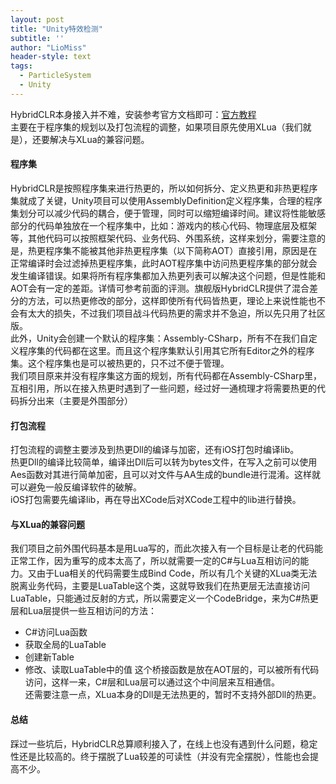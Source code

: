 ```yaml
---
layout: post
title: "Unity特效检测"
subtitle: ''
author: "LioMiss"
header-style: text
tags:
  - ParticleSystem
  - Unity
---
```

HybridCLR本身接入并不难，安装参考官方文档即可：[官方教程]("https://hybridclr.doc.code-philosophy.com/docs/basic/install")  
主要在于程序集的规划以及打包流程的调整，如果项目原先使用XLua（我们就是），还要解决与XLua的兼容问题。

#### 程序集
HybridCLR是按照程序集来进行热更的，所以如何拆分、定义热更和非热更程序集就成了关键，Unity项目可以使用AssemblyDefinition定义程序集，合理的程序集划分可以减少代码的耦合，便于管理，同时可以缩短编译时间。建议将性能敏感部分的代码单独放在一个程序集中，比如：游戏内的核心代码、物理底层及框架等，其他代码可以按照框架代码、业务代码、外围系统，这样来划分，需要注意的是，热更程序集不能被其他非热更程序集（以下简称AOT）直接引用，原因是在正常编译时会过滤掉热更程序集，此时AOT程序集中访问热更程序集的部分就会发生编译错误。如果将所有程序集都加入热更列表可以解决这个问题，但是性能和AOT会有一定的差距。详情可参考前面的评测。旗舰版HybridCLR提供了混合差分的方法，可以热更修改的部分，这样即使所有代码皆热更，理论上来说性能也不会有太大的损失，不过我们项目战斗代码热更的需求并不急迫，所以先只用了社区版。  
此外，Unity会创建一个默认的程序集：Assembly-CSharp，所有不在我们自定义程序集的代码都在这里。而且这个程序集默认引用其它所有Editor之外的程序集。这个程序集也是可以被热更的，只不过不便于管理。  
我们项目原来并没有程序集这方面的规划，所有代码都在Assembly-CSharp里，互相引用，所以在接入热更时遇到了一些问题，经过好一通梳理才将需要热更的代码拆分出来（主要是外围部分）  

#### 打包流程
打包流程的调整主要涉及到热更Dll的编译与加密，还有iOS打包时编译lib。  
热更Dll的编译比较简单，编译出Dll后可以转为bytes文件，在写入之前可以使用Aes函数对其进行简单加密，且可以对文件与AA生成的bundle进行混淆。这样就可以避免一般反编译软件的破解。    
iOS打包需要先编译lib，再在导出XCode后对XCode工程中的lib进行替换。  

#### 与XLua的兼容问题
我们项目之前外围代码基本是用Lua写的，而此次接入有一个目标是让老的代码能正常工作，因为重写的成本太高了，所以就需要一定的C#与Lua互相访问的能力。又由于Lua相关的代码需要生成Bind Code，所以有几个关键的XLua类无法脱离业务代码，主要是LuaTable这个类，这就导致我们在热更层无法直接访问LuaTable，只能通过反射的方式，所以需要定义一个CodeBridge，来为C#热更层和Lua层提供一些互相访问的方法：    
+ C#访问Lua函数
+ 获取全局的LuaTable
+ 创建新Table
+ 修改、读取LuaTable中的值
这个桥接函数是放在AOT层的，可以被所有代码访问，这样一来，C#层和Lua层可以通过这个中间层来互相通信。  
还需要注意一点，XLua本身的Dll是无法热更的，暂时不支持外部Dll的热更。

#### 总结
踩过一些坑后，HybridCLR总算顺利接入了，在线上也没有遇到什么问题，稳定性还是比较高的。终于摆脱了Lua较差的可读性（并没有完全摆脱），性能也会提高不少。